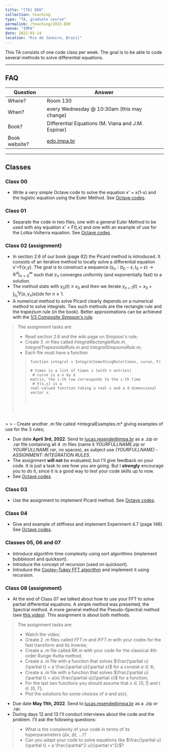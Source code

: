 ```yaml
---
title: "[TA] EDO"
collection: teaching
type: "TA, graduate course"
permalink: /teaching/2022-EDO
venue: "IMPA"
date: 2022-03-14
location: "Rio de Janeiro, Brazil"
---
```


This TA consists of one code class per week. The goal is to be able to code several methods to solve differential equations.

---

## FAQ

| Question | Answer |
| -- | - |
| Where? | Room 130 |
| When? | every Wednesday @ 10:30am (this may change) |
| Book? | Differential Equations (M. Viana and J.M. Espinar) |
| Book website? | [edo.impa.br](https://edo.impa.br/) |

---
## Classes

### Class 00

* Write a very simple Octave code to solve the equation x' = x(1-x) and the logistic equation using the Euler Method. See [Octave codes](/files/TAEDO/CLASS00/CLASS00.zip).

### Class 01

* Separate the code in two files, one with a general Euler Method to be used with any equation x' = F(t,x) and one with an example of use for the Lotka-Volterra equation. See [Octave codes](/files/TAEDO/CLASS01/CLASS01.zip).

### Class 02 (assignment)

* In section 2.6 of our book (page 62) the Picard method is introduced. It consists of an iterative method to locally solve a differential equation x'=F(x,y). The goal is to construct a sequence $(\gamma_n: (t_0-\varepsilon, t_0 + \varepsilon) \to \mathbb{R}^d)_{n=0}^\infty$ such that $\gamma_n$ converges uniformly (and exponentially fast) to a solution.
* The method stats with $\gamma_0(t) \equiv x_0$ and then we iterate $\gamma_{n+1}(t) = x_0 + \int_{t_0}^t F(s, \gamma_n(s)) ds$ for $n \geq 1$.
* A numerical method to solve Picard clearly depends on a numerical method to solve integrals. Two such methods are the rectangle rule and the trapezium rule (in the book). Better approximations can be achieved with the [1/3 Composite Simpson's rule](https://en.wikipedia.org/wiki/Simpson%27s_rule).
> The assignment tasks are: 
> - Read section 2.6 and the wiki page on Simpson's rule;
> - Create 3 .m files called *IntegralRectangleRule.m*, *IntegralTrapezoidalRule.m* and *IntegralSimpsonsRule.m*;
> - Each file must have a function
>> <code>function integral = IntegralSomethingRule(times, curve, F)
<br> # times is a list of times s (with n
 entries)
<br> # curve is a n by d matrix, the i-th row corresponds to the i-th time
<br> # F(s,x) is a real-valued function taking a real s and a d-dimensional vector x. 
</code>
>
> - Create another .m file called *IntegralExamples.m* giving examples of use for the 3 rules;

* Due date <strong>April 3rd, 2022</strong>. Send to [lucas.resende@impa.br](mailto:lucas.resende@impa.br) as a .zip or .rar file containing all 4 .m files (name it *YOURFULLNAME.zip* or *YOURFULLNAME.rar*, no spaces), as subject use *(YOURFULLNAME) - ASSIGNMENT: INTEGRATION RULES*.
* The assignment <strong>will not</strong> be evaluated, but I'll give feedback on your code. It is just a task to see how you are going. But I <strong>strongly</strong> encourage you to do it, since it is a good way to test your code skills up to now.
* See [Octave codes](/files/TAEDO/ASSIGNMENT_INTEGRATION/ASSIGNMENT_INTEGRATION.zip).

### Class 03

* Use the assignment to implement Picard method. See [Octave codes](/files/TAEDO/CLASS03/).

### Class 04

* Give and example of stiffness and implement Experiment 4.7 (page 146). See [Octave codes](/files/TAEDO/CLASS04/).

### Classes 05, 06 and 07

* Introduce algorithm time complexity using sort algorithms (implement bubblesort and quicksort).
* Introduce the concept of recursion (used on quicksort).
* Introduce the [Cooley–Tukey FFT algorithm](https://en.wikipedia.org/wiki/Cooley–Tukey_FFT_algorithm) and implement it using recursion.

### Class 08 (assignment)

* At the end of Class 07 we talked about how to use your FFT to solve partial differential equations. A simple method was presented, the Spectral method. A more general method the Pseudo-Spectral method (see [this video](https://www.youtube.com/watch?v=rsdqvrldgHM)). This assignment is about both methods.
> The assignment tasks are: 
> - Watch the video;
> - Create 2 .m files called *FFT.m* and *IFFT.m* with your codes for the fast transform and its inverse;
> - Create a .m file called *RK.m* with your code for the classical 4th order Runge-Kutta method;
> - Create a .m file with a function that solves $\frac{\partial u}{\partial t} = a \frac{\partial u}{\partial x}$ for a constat $a \in \mathbb{R}$;
> - Create a .m file with a function that solves $\frac{\partial u}{\partial t} = a(x) \frac{\partial u}{\partial x}$ for a function;
> - For the last two functions you should assume that $x \in [0,1]$ and $t \in [0,T]$;
> - Plot the solutions for some choices of $a$ and $a(x)$;

* Due date <strong>May 11th, 2022</strong>. Send to [lucas.resende@impa.br](mailto:lucas.resende@impa.br) as a .zip or .rar.
* During days 12 and 13 I'll conduct interviews about the code and the problem. I'll ask the following questions:
> - What is the complexity of your code in terms of its hyperparameters ($\Delta x$, $\Delta t$, ...)?
> - Can you adapt your code to solve equations like $\frac{\partial u}{\partial t} = a \frac{\partial^2 u}{\partial x^2}$?